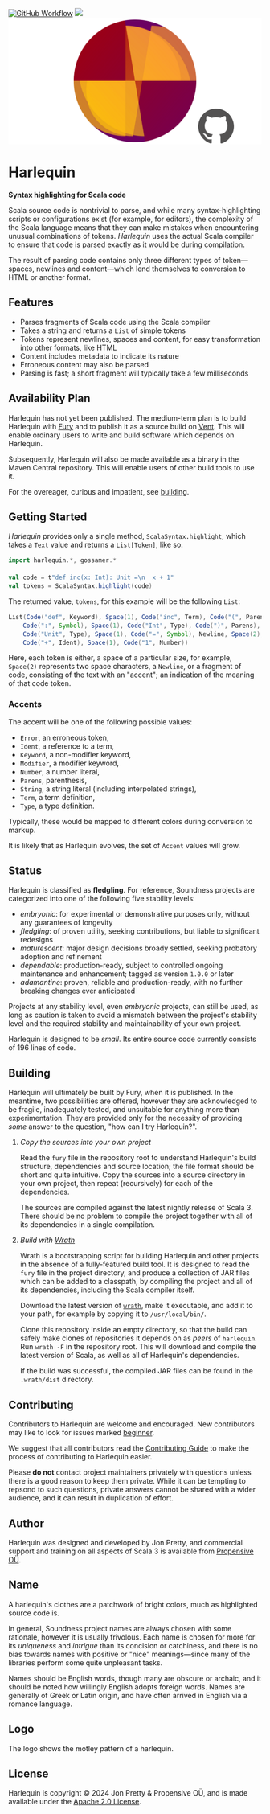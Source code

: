 [<img alt="GitHub Workflow" src="https://img.shields.io/github/actions/workflow/status/propensive/harlequin/main.yml?style=for-the-badge" height="24">](https://github.com/propensive/harlequin/actions)
[<img src="https://img.shields.io/discord/633198088311537684?color=8899f7&label=DISCORD&style=for-the-badge" height="24">](https://discord.gg/7b6mpF6Qcf)
<img src="/doc/images/github.png" valign="middle">

# Harlequin

__Syntax highlighting for Scala code__

Scala source code is nontrivial to parse, and while many syntax-highlighting scripts or
configurations exist (for example, for editors), the complexity of the Scala language means that
they can make mistakes when encountering unusual combinations of tokens. _Harlequin_ uses the
actual Scala compiler to ensure that code is parsed exactly as it would be during compilation.

The result of parsing code contains only three different types of token—spaces, newlines and
content—which lend themselves to conversion to HTML or another format.

## Features

- Parses fragments of Scala code using the Scala compiler
- Takes a string and returns a `List` of simple tokens
- Tokens represent newlines, spaces and content, for easy transformation into other formats, like HTML
- Content includes metadata to indicate its nature
- Erroneous content may also be parsed
- Parsing is fast; a short fragment will typically take a few milliseconds


## Availability Plan

Harlequin has not yet been published. The medium-term plan is to build Harlequin
with [Fury](https://github.com/propensive/fury) and to publish it as a source build on
[Vent](https://github.com/propensive/vent). This will enable ordinary users to write and build
software which depends on Harlequin.

Subsequently, Harlequin will also be made available as a binary in the Maven
Central repository. This will enable users of other build tools to use it.

For the overeager, curious and impatient, see [building](#building).

## Getting Started

_Harlequin_ provides only a single method, `ScalaSyntax.highlight`, which takes a `Text` value and
returns a `List[Token]`, like so:
```scala
import harlequin.*, gossamer.*

val code = t"def inc(x: Int): Unit =\n  x + 1"
val tokens = ScalaSyntax.highlight(code)
```

The returned value, `tokens`, for this example will be the following `List`:
```scala
List(Code("def", Keyword), Space(1), Code("inc", Term), Code("(", Parens), Code("x", Term),
    Code(":", Symbol), Space(1), Code("Int", Type), Code(")", Parens), Code(":", Symbol), Space(1),
    Code("Unit", Type), Space(1), Code("=", Symbol), Newline, Space(2), Code("x", Ident), Space(1),
    Code("+", Ident), Space(1), Code("1", Number))
```

Here, each token is either, a space of a particular size, for example, `Space(2)` represents two
space characters, a `Newline`, or a fragment of code, consisting of the text with an "accent"; an
indication of the meaning of that code token.

### Accents

The accent will be one of the following possible values:

- `Error`, an erroneous token,
- `Ident`, a reference to a term,
- `Keyword`, a non-modifier keyword,
- `Modifier`, a modifier keyword,
- `Number`, a number literal,
- `Parens`, parenthesis,
- `String`, a string literal (including interpolated strings),
- `Term`, a term definition,
- `Type`, a type definition.

Typically, these would be mapped to different colors during conversion to markup.

It is likely that as Harlequin evolves, the set of `Accent` values will grow.





## Status

Harlequin is classified as __fledgling__. For reference, Soundness projects are
categorized into one of the following five stability levels:

- _embryonic_: for experimental or demonstrative purposes only, without any guarantees of longevity
- _fledgling_: of proven utility, seeking contributions, but liable to significant redesigns
- _maturescent_: major design decisions broady settled, seeking probatory adoption and refinement
- _dependable_: production-ready, subject to controlled ongoing maintenance and enhancement; tagged as version `1.0.0` or later
- _adamantine_: proven, reliable and production-ready, with no further breaking changes ever anticipated

Projects at any stability level, even _embryonic_ projects, can still be used,
as long as caution is taken to avoid a mismatch between the project's stability
level and the required stability and maintainability of your own project.

Harlequin is designed to be _small_. Its entire source code currently consists
of 196 lines of code.

## Building

Harlequin will ultimately be built by Fury, when it is published. In the
meantime, two possibilities are offered, however they are acknowledged to be
fragile, inadequately tested, and unsuitable for anything more than
experimentation. They are provided only for the necessity of providing _some_
answer to the question, "how can I try Harlequin?".

1. *Copy the sources into your own project*
   
   Read the `fury` file in the repository root to understand Harlequin's build
   structure, dependencies and source location; the file format should be short
   and quite intuitive. Copy the sources into a source directory in your own
   project, then repeat (recursively) for each of the dependencies.

   The sources are compiled against the latest nightly release of Scala 3.
   There should be no problem to compile the project together with all of its
   dependencies in a single compilation.

2. *Build with [Wrath](https://github.com/propensive/wrath/)*

   Wrath is a bootstrapping script for building Harlequin and other projects in
   the absence of a fully-featured build tool. It is designed to read the `fury`
   file in the project directory, and produce a collection of JAR files which can
   be added to a classpath, by compiling the project and all of its dependencies,
   including the Scala compiler itself.
   
   Download the latest version of
   [`wrath`](https://github.com/propensive/wrath/releases/latest), make it
   executable, and add it to your path, for example by copying it to
   `/usr/local/bin/`.

   Clone this repository inside an empty directory, so that the build can
   safely make clones of repositories it depends on as _peers_ of `harlequin`.
   Run `wrath -F` in the repository root. This will download and compile the
   latest version of Scala, as well as all of Harlequin's dependencies.

   If the build was successful, the compiled JAR files can be found in the
   `.wrath/dist` directory.

## Contributing

Contributors to Harlequin are welcome and encouraged. New contributors may like
to look for issues marked
[beginner](https://github.com/propensive/harlequin/labels/beginner).

We suggest that all contributors read the [Contributing
Guide](/contributing.md) to make the process of contributing to Harlequin
easier.

Please __do not__ contact project maintainers privately with questions unless
there is a good reason to keep them private. While it can be tempting to
repsond to such questions, private answers cannot be shared with a wider
audience, and it can result in duplication of effort.

## Author

Harlequin was designed and developed by Jon Pretty, and commercial support and
training on all aspects of Scala 3 is available from [Propensive
O&Uuml;](https://propensive.com/).



## Name

A harlequin's clothes are a patchwork of bright colors, much as highlighted source code is.

In general, Soundness project names are always chosen with some rationale,
however it is usually frivolous. Each name is chosen for more for its
_uniqueness_ and _intrigue_ than its concision or catchiness, and there is no
bias towards names with positive or "nice" meanings—since many of the libraries
perform some quite unpleasant tasks.

Names should be English words, though many are obscure or archaic, and it
should be noted how willingly English adopts foreign words. Names are generally
of Greek or Latin origin, and have often arrived in English via a romance
language.

## Logo

The logo shows the motley pattern of a harlequin.

## License

Harlequin is copyright &copy; 2024 Jon Pretty & Propensive O&Uuml;, and
is made available under the [Apache 2.0 License](/license.md).

